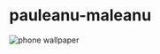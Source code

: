# pauleanu-maleanu

![phone wallpaper](https://github.com/user-attachments/assets/7aeea710-fdaf-493c-aba8-9a5c2b21e18a)
